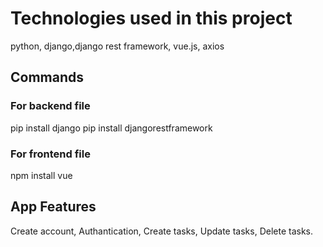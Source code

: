# Technologies used in this project
python, django,django rest framework, vue.js, axios
## Commands
### For backend file
pip install django
pip install djangorestframework
### For frontend file
npm install vue
## App Features
Create account,
Authantication,
Create tasks,
Update tasks,
Delete tasks.
